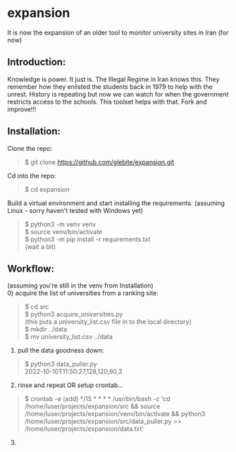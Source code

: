 # expansion  
It is now the expansion of an older tool to monitor university sites in Iran (for now)

## Introduction:
Knowledge is power.  It just is.  The Illegal Regime in Iran knows this.  They remember
how they enlisted the students back in 1979 to help with the unrest.  History is repeating
but now we can watch for when the government restricts access to the schools.  This toolset
helps with that.  Fork and improve!!!  

## Installation:
Clone the repo:  
> $ git clone https://github.com/glebite/expansion.git  

Cd into the repo:  
> $ cd expansion

Build a virtual environment and start installing the requirements:
(assuming Linux - sorry haven't tested with Windows yet)  
> $ python3 -m venv venv  
> $ source venv/bin/activate  
> $ python3 -m pip install -r requirements.txt  
(wait a bit)

## Workflow:
(assuming you're still in the venv from Installation)  
0) acquire the list of universities from a ranking site:
> $ cd src  
> $ python3 acquire_universities.py  
(this puts a university_list.csv file in to the local directory)  
> $ mkdir ../data  
> $ mv university_list.csv ../data  

1) pull the data goodness down:  
> $ python3 data_puller.py  
2022-10-10T11:50:27,128,120,60,3  

2) rinse and repeat OR setup crontab...  
> $ crontab -e
> (add)
> */15 * * * * /usr/bin/bash -c 'cd /home/luser/projects/expansion/src && source /home/luser/projects/expansion/venv/bin/activate && python3 /home/luser/projects/expansion/src/data_puller.py >> /home/luser/projects/expansion/data.txt'  

3) 



